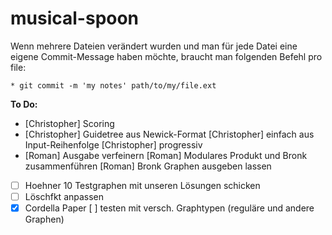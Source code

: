 # musical-spoon
Wenn mehrere Dateien verändert wurden und man für jede Datei eine eigene 
Commit-Message haben möchte, braucht man folgenden Befehl pro file: 

	* git commit -m 'my notes' path/to/my/file.ext 

**To Do:**
- [Christopher] Scoring
- [Christopher] Guidetree aus Newick-Format
        [Christopher] einfach aus Input-Reihenfolge
        [Christopher] progressiv
- [Roman] Ausgabe verfeinern
        [Roman]  Modulares Produkt und Bronk zusammenführen
                [Roman] Bronk Graphen ausgeben lassen
- [ ] Hoehner 10 Testgraphen mit unseren Lösungen schicken
- [ ] Löschfkt anpassen
- [X] Cordella Paper
        [ ] testen mit versch. Graphtypen (reguläre und andere Graphen)
